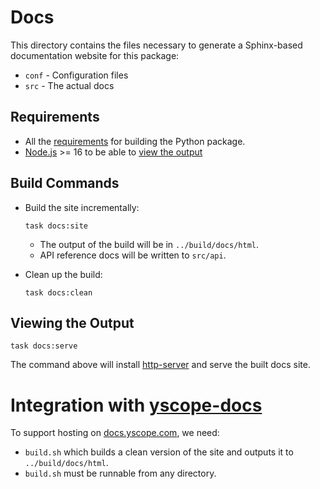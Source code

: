 # Docs

This directory contains the files necessary to generate a Sphinx-based
documentation website for this package:

* `conf` - Configuration files
* `src` - The actual docs

## Requirements

* All the [requirements](../README.md#requirements) for building the Python
  package.
* [Node.js] >= 16 to be able to [view the output](#viewing-the-output)

## Build Commands

* Build the site incrementally:

  ```shell
  task docs:site
  ```
  
  * The output of the build will be in `../build/docs/html`.
  * API reference docs will be written to `src/api`.

* Clean up the build:

  ```shell
  task docs:clean
  ```

## Viewing the Output

```shell
task docs:serve
```

The command above will install [http-server] and serve the built docs site.

# Integration with [yscope-docs]

To support hosting on [docs.yscope.com], we need:

* `build.sh` which builds a clean version of the site and outputs it to
  `../build/docs/html`.
* `build.sh` must be runnable from any directory.

[docs.yscope.com]: https://docs.yscope.com
[http-server]: https://www.npmjs.com/package/http-server
[Node.js]: https://nodejs.org/en/download/current
[yscope-docs]: https://github.com/y-scope/yscope-docs
